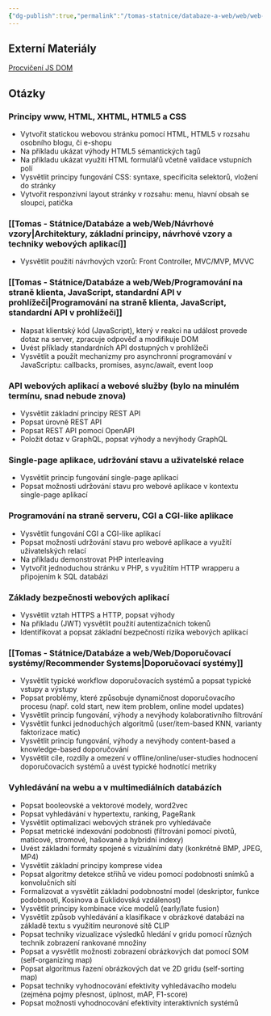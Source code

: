 ```yaml
---
{"dg-publish":true,"permalink":"/tomas-statnice/databaze-a-web/web/web-seznam-otazek-materialy-a-poznamky/","tags":["tomas","web","databaze_a_web"],"noteIcon":""}
---
```


## Externí Materiály
[Procvičení JS DOM](https://www.jschallenger.com/javascript-dom-exercises/)

## Otázky

### Principy www, HTML, XHTML, HTML5 a CSS
-  Vytvořit statickou webovou stránku pomocí HTML, HTML5 v rozsahu osobního blogu, či e-shopu
-  Na příkladu ukázat výhody HTML5 sémantických tagů
-  Na příkladu ukázat využití HTML formulářů včetně validace vstupních polí
-  Vysvětlit principy fungování CSS: syntaxe, specificita selektorů, vložení do stránky
-  Vytvořit responzivní layout stránky v rozsahu: menu, hlavní obsah se sloupci, patička
### [[Tomas - Státnice/Databáze a web/Web/Návrhové vzory\|Architektury, základní principy, návrhové vzory a techniky webových aplikací]]
-  Vysvětlit použití návrhových vzorů: Front Controller, MVC/MVP, MVVC

### [[Tomas - Státnice/Databáze a web/Web/Programování na straně klienta, JavaScript, standardní API v prohlížeči\|Programování na straně klienta, JavaScript, standardní API v prohlížeči]]
-  Napsat klientský kód (JavaScript), který v reakci na událost provede dotaz na server, zpracuje odpověď a modifikuje DOM
-  Uvést příklady standardních API dostupných v prohlížeči
-  Vysvětlit a použít mechanizmy pro asynchronní programování v JavaScriptu: callbacks, promises, async/await, event loop

### API webových aplikací a webové služby (bylo na minulém termínu, snad nebude znova)
-  Vysvětlit základní principy REST API
-  Popsat úrovně REST API
-  Popsat REST API pomocí OpenAPI
-  Položit dotaz v GraphQL, popsat výhody a nevýhody GraphQL

### Single-page aplikace, udržování stavu a uživatelské relace
-  Vysvětlit princip fungování single-page aplikací
-  Popsat možnosti udržování stavu pro webové aplikace v kontextu single-page aplikací

### Programování na straně serveru, CGI a CGI-like aplikace
-  Vysvětlit fungování CGI a CGI-like aplikací
-  Popsat možnosti udržování stavu pro webové aplikace a využití uživatelských relací
-  Na příkladu demonstrovat PHP interleaving
-  Vytvořit jednoduchou stránku v PHP, s využitím HTTP wrapperu a připojením k SQL databázi

### Základy bezpečnosti webových aplikací
-  Vysvětlit vztah HTTPS a HTTP, popsat výhody
-  Na příkladu (JWT) vysvětlit použití autentizačních tokenů
-  Identifikovat a popsat základní bezpečností rizika webových aplikací

### [[Tomas - Státnice/Databáze a web/Web/Doporučovací systémy/Recommender Systems\|Doporučovací systémy]]
-  Vysvětlit typické workflow doporučovacích systémů a popsat typické vstupy a výstupy
-  Popsat problémy, které způsobuje dynamičnost doporučovacího procesu (např. cold start, new item problem, online model updates)
-  Vysvětlit princip fungování, výhody a nevýhody kolaborativního filtrování
-  Vysvětlit funkci jednoduchých algoritmů (user/item-based KNN, varianty faktorizace matic)
-  Vysvětlit princip fungování, výhody a nevýhody content-based a knowledge-based doporučování
-  Vysvětlit cíle, rozdíly a omezení v offline/online/user-studies hodnocení doporučovacích systémů a uvést typické hodnotící metriky

### Vyhledávání na webu a v multimediálních databázích
-  Popsat booleovské a vektorové modely, word2vec
-  Popsat vyhledávání v hypertextu, ranking, PageRank
-  Vysvětlit optimalizaci webových stránek pro vyhledávače
-  Popsat metrické indexování podobnosti (filtrování pomocí pivotů, maticové, stromové, hašované a hybridní indexy)
-  Uvést základní formáty spojené s vizuálními daty (konkrétně BMP, JPEG, MP4)
-  Vysvětlit základní principy komprese videa
-  Popsat algoritmy detekce střihů ve videu pomocí podobnosti snímků a konvolučních sítí
-  Formalizovat a vysvětlit základní podobnostní model (deskriptor, funkce podobnosti, Kosinova a Euklidovská vzdálenost)
-  Vysvětlit principy kombinace více modelů (early/late fusion)
-  Vysvětlit způsob vyhledávání a klasifikace v obrázkové databázi na základě textu s využitím neuronové sítě CLIP
-  Popsat techniky vizualizace výsledků hledání v gridu pomocí různých technik zobrazení rankované množiny
-  Popsat a vysvětlit možnosti zobrazení obrázkových dat pomocí SOM (self-organizing map)
-  Popsat algoritmus řazení obrázkových dat ve 2D gridu (self-sorting map)
-  Popsat techniky vyhodnocování efektivity vyhledávacího modelu (zejména pojmy přesnost, úplnost, mAP, F1-score)
-  Popsat možnosti vyhodnocování efektivity interaktivních systémů